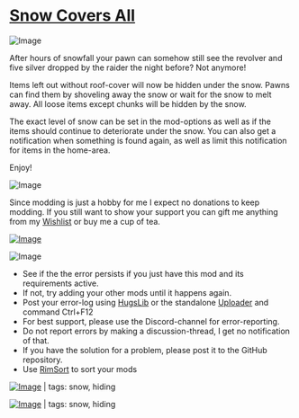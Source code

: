 # [Snow Covers All](https://steamcommunity.com/sharedfiles/filedetails/?id=3380299912)

![Image](https://i.imgur.com/iCj5o7O.png)

After hours of snowfall your pawn can somehow still see the revolver and five silver dropped by the raider the night before?
Not anymore!

Items left out without roof-cover will now be hidden under the snow.
Pawns can find them by shoveling away the snow or wait for the snow to melt away.
All loose items except chunks will be hidden by the snow.

The exact level of snow can be set in the mod-options as well as if the items should continue to deteriorate under the snow.
You can also get a notification when something is found again, as well as limit this notification for items in the home-area.

Enjoy!

![Image](https://i.imgur.com/Ds0rBAD.png)

Since modding is just a hobby for me I expect no donations to keep modding. If you still want to show your support you can gift me anything from my [Wishlist](https://store.steampowered.com/wishlist/id/Mlie) or buy me a cup of tea.

[![Image](https://i.imgur.com/VWG0yff.png)](https://ko-fi.com/G2G55DDYD)

![Image](https://i.imgur.com/5xwDG6H.png)



-  See if the the error persists if you just have this mod and its requirements active.
-  If not, try adding your other mods until it happens again.
-  Post your error-log using [HugsLib](https://steamcommunity.com/workshop/filedetails/?id=818773962) or the standalone [Uploader](https://steamcommunity.com/sharedfiles/filedetails/?id=2873415404) and command Ctrl+F12
-  For best support, please use the Discord-channel for error-reporting.
-  Do not report errors by making a discussion-thread, I get no notification of that.
-  If you have the solution for a problem, please post it to the GitHub repository.
-  Use [RimSort](https://github.com/RimSort/RimSort/releases/latest) to sort your mods


 
[![Image](https://img.shields.io/github/v/release/emipa606/SnowCoversAll?label=latest%20version&style=plastic&labelColor=0070cd&color=white)](https://steamcommunity.com/sharedfiles/filedetails/changelog/) | tags: snow,  hiding 

[![Image](https://img.shields.io/github/v/release/emipa606/SnowCoversAll?label=latest%20version&style=plastic&labelColor=0070cd&color=white)](https://steamcommunity.com/sharedfiles/filedetails/changelog/3380299912) | tags: snow,  hiding
